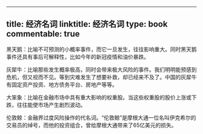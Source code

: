 
---
title: 经济名词
linktitle: 经济名词
type: book
commentable: true
---

黑天鹅：比喻不可预测的小概率事件，而它一旦发生，往往影响重大。同时黑天鹅事件还具有事后可解释性，比如今年的新冠疫情和油价暴跌。

灰犀牛：比喻那些发生概率极高，同时会带来极大风险的事件。我们明明能预感到危机，但又视而不见。等到灾难发生了想要补救，却已经来不及了。中国的灰犀牛有固定资产投资、地方债务平台、房地产等等。

大笨象：比喻在金融市场中具有重大影响的权重股。当这些权重股的股价上涨或下跌，往往能使市场产生剧烈波动。

伦敦鲸：金融界过度风险操作的代名词。“伦敦鲸”是摩根大通一位名叫伊克希尔的交易员的绰号，而他的投资组合，曾给摩根大通带来了65亿美元的损失。
    